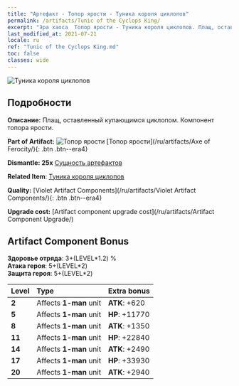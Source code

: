 ```yaml
---
title: "Артефакт - Топор ярости - Туника короля циклопов"
permalink: /artifacts/Tunic of the Cyclops King/
excerpt: "Эра хаоса  Топор ярости - Туника короля циклопов. Плащ, оставленный купающимся циклопом. Компонент топора ярости."
last_modified_at: 2021-07-21
locale: ru
ref: "Tunic of the Cyclops King.md"
toc: false
classes: wide
---
```


 ![Туника короля циклопов](/images/t/artifact_40314.png)



## Подробности

 **Описание:** Плащ, оставленный купающимся циклопом. Компонент топора ярости.

 **Part of Artifact:** ![Топор ярости](/images/t/icon_artifact_31.png) [Топор ярости](/ru/artifacts/Axe of Ferocity/){: .btn .btn--era4}

 **Dismantle: 25x** [Сущность артефактов](/ItemsRU/con_905/)

 **Related Item**: [Туника короля циклопов](/ItemsRU/art_128/)

 **Quality:** [Violet Artifact Components](/ru/artifacts/Violet Artifact Components/){: .btn .btn--era4}

 **Upgrade cost:** [Artifact component upgrade cost](/ru/artifacts/Artifact Component Upgrade/)

## Artifact Component Bonus

  **Здоровье отряда**: 3+(LEVEL\*1.2) %<br/>**Атака героя**: 5+(LEVEL\*2)<br/>**Защита героя**: 5+(LEVEL\*2)

  |  Level  | Type |    Extra bonus  | 
  |:--------|:-----|:----------------| 
  | **2** | Affects **1-man** unit | **ATK**: +620 | 
  | **5** | Affects **1-man** unit | **HP**: +11770 | 
  | **8** | Affects **1-man** unit | **ATK**: +1350 | 
  | **11** | Affects **1-man** unit | **HP**: +22840 | 
  | **14** | Affects **1-man** unit | **ATK**: +2490 | 
  | **17** | Affects **1-man** unit | **HP**: +33930 | 
  | **20** | Affects **1-man** unit | **ATK**: +2940 | 
